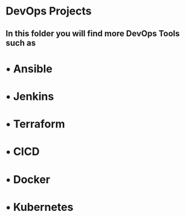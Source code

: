 # DevOps Projects

## In this folder you will find more DevOps Tools such as

# • Ansible
# • Jenkins
# • Terraform
# • CICD 
# • Docker
# • Kubernetes


  
